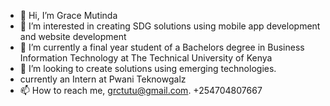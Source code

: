 - 👋 Hi, I’m Grace Mutinda
- 👀 I’m interested in creating SDG solutions using mobile app development and website development
- 🌱 I’m currently a final year student of a Bachelors degree in Business Information Technology at The Technical University of Kenya
- 💞️ I’m looking to create solutions using emerging technologies.
- currently an Intern at Pwani Teknowgalz
- 📫 How to reach me, grctutu@gmail.com.  +254704807667

<!---
grctutu/grctutu is a ✨ special ✨ repository because its `README.md` (this file) appears on your GitHub profile.
You can click the Preview link to take a look at your changes.
--->
